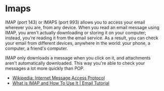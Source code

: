 # Imaps
IMAP (port 143) or IMAPS (port 993) allows you to access your email wherever you are, from any device. When you read an email message using IMAP, you aren't actually downloading or storing it on your computer; instead, you're reading it from the email service. As a result, you can check your email from different devices, anywhere in the world: your phone, a computer, a friend's computer.

IMAP only downloads a message when you click on it, and attachments aren't automatically downloaded. This way you're able to check your messages a lot more quickly than POP.

- [Wikipedia: Internet Message Access Protocol](https://en.wikipedia.org/wiki/Internet_Message_Access_Protocol)
- [What is IMAP and How To Use It | Email Tutorial](https://www.youtube.com/watch?v=cfXabGOA2s8)